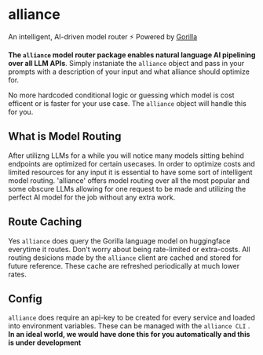 # alliance
An intelligent, AI-driven model router ⚡ Powered by [Gorilla](https://github.com/ShishirPatil/gorilla)

**The `alliance` model router package enables natural language AI pipelining over all LLM APIs**. Simply instaniate the `alliance` object and pass in your prompts with a description of your input and what alliance should optimize for.

No more hardcoded conditional logic or guessing which model is cost efficent or is faster for your use case. The `alliance` object will handle this for you.

## What is Model Routing
After utilizng LLMs for a while you will notice many models sitting behind endpoints are optimized for certain usecases. In order to optimize costs and limited resources for any input it is essential to have some sort of intelligent model routing. 'alliance' offers model routing over all the most popular and some obscure LLMs allowing for one request to be made and utilizing the perfect AI model for the job without any extra work.

## Route Caching
Yes `alliance` does query the Gorilla language model on huggingface everytime it routes. Don't worry about being rate-limited or extra-costs. All routing desicions made by the `alliance` client are cached and stored for future reference. These cache are refreshed periodically at much lower rates.

## Config
`alliance` does require an api-key to be created for every service and loaded into environment variables. These can be managed with the `alliance CLI` . **In an ideal world, we would have done this for you automatically and this is under development**  

